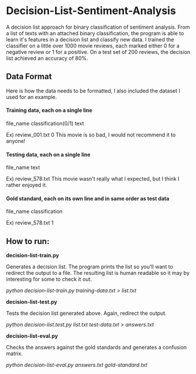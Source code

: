 # Decision-List-Sentiment-Analysis

A decision list approach for binary classification of sentiment analysis. From a list of texts with an attached binary classification,
the program is able to learn it's features in a decision list and classify new data. I trained the classifier on a little over 1000 movie
reviews, each marked either 0 for a negative review or 1 for a positive. On a test set of 200 reviews, the decision list achieved an 
accuracy of 80%. 

## Data Format
Here is how the data needs to be formatted, I also included the dataset I used for an example.

#### Training data, each on a single line
file_name classification(0/1) text

Ex)
review_001.txt 0 This movie is so bad, I would not recommend it to anyone!

#### Testing data, each on a single line
file_name text

Ex)
review_578.txt This movie wasn't really what I expected, but I think I rather enjoyed it.

#### Gold standard, each on its own line and in same order as test data
file_name classification

Ex)
review_578.txt 1

## How to run:

__decision-list-train.py__

Generates a decision list. The program prints the list so you'll want to redirect the output to a file. The resulting list is human
readable so it may by interesting for some to check it out. 

*python decision-list-train.py training-data.txt > list.txt*

__decision-list-test.py__

Tests the decision list generated above. Again, redirect the output.

*python decision-list.test.py list.txt test-data.txt > answers.txt*

__decision-list-eval.py__

Checks the answers against the gold standards and generates a confusion matrix.

*python decision-list-eval.py answers.txt gold-standard.txt*





